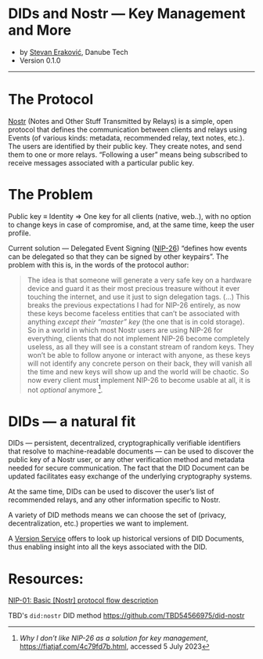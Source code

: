 # DIDs and Nostr &mdash; Key Management and More

- by [Stevan Eraković](mailto:stevan.erakovic@danubetech.com), Danube Tech
- Version 0.1.0

---

# The Protocol

[Nostr](https://github.com/nostr-protocol/nostr) (Notes and Other Stuff Transmitted by Relays) is a simple, open protocol that defines the communication between clients and relays using Events (of various kinds: metadata, recommended relay, text notes, etc.). The users are identified by their public key. They create notes, and send them to one or more relays. “Following a user” means being subscribed to receive messages associated with a particular public key.

# The Problem

Public key ≡ Identity ⇒ One key for all clients (native, web..), with no option to change keys in case of compromise, and, at the same time, keep the user profile.

Current solution &mdash; Delegated Event Signing ([NIP-26](https://github.com/nostr-protocol/nips/blob/master/26.md)) “defines how events can be delegated so that they can be signed by other keypairs”. The problem with this is, in the words of the protocol author:

> The idea is that someone will generate a very safe key on a hardware device and guard it as their most precious treasure without it ever touching the internet, and use it just to sign delegation tags. (…) This breaks the previous expectations I had for NIP-26 entirely, as now these keys become faceless entities that can’t be associated with anything *except their “master” key* (the one that is in cold storage). So in a world in which most Nostr users are using NIP-26 for everything, clients that do not implement NIP-26 become completely useless, as all they will see is a constant stream of random keys. They won’t be able to follow anyone or interact with anyone, as these keys will not identify any concrete person on their back, they will vanish all the time and new keys will show up and the world will be chaotic. So now every client must implement NIP-26 to become usable at all, it is not *optional* anymore [^1].

# DIDs &mdash; a natural fit

DIDs &mdash; persistent, decentralized, cryptographically verifiable identifiers that resolve to machine-readable documents &mdash; can be used to discover the public key of a Nostr user, or any other verification method and metadata needed for secure communication. The fact that the DID Document can be updated facilitates easy exchange of the underlying cryptography systems.

At the same time, DIDs can be used to discover the user’s list of recommended relays, and any other information specific to Nostr.

A variety of DID methods means we can choose the set of (privacy, decentralization, etc.) properties we want to implement.

A [Version Service](https://docs.godiddy.com/en/apis/version-service) offers to look up historical versions of DID Documents, thus enabling insight into all the keys associated with the DID.

# Resources:

[^1]: _Why I don’t like NIP-26 as a solution for key management_, https://fiatjaf.com/4c79fd7b.html, accessed 5 July 2023

[NIP-01: Basic [Nostr] protocol flow description](https://github.com/nostr-protocol/nips/blob/master/01.md)

TBD's `did:nostr` DID method https://github.com/TBD54566975/did-nostr
